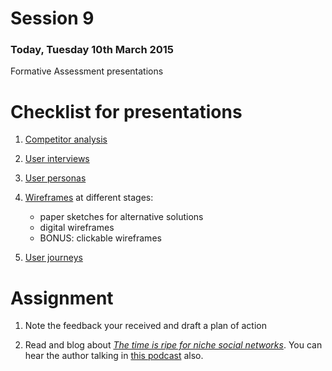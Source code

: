 # Session 9

### Today, Tuesday 10th March 2015

Formative Assessment presentations	

# Checklist for presentations

1. [Competitor analysis](https://github.com/RavensbourneWebMedia/WEB14204/blob/master/sessions/session-02.md#competitor-analysis) 

2. [User interviews](https://github.com/RavensbourneWebMedia/WEB14204/blob/master/sessions/session-03.md#exercise)

3. [User personas](https://github.com/RavensbourneWebMedia/WEB14204/blob/master/sessions/session-04.md#user-personas)	

4. [Wireframes](https://github.com/RavensbourneWebMedia/WEB14204/blob/master/sessions/session-05.md#wireframing) at different stages: 

	* paper sketches for alternative solutions 
	* digital wireframes
	* BONUS: clickable wireframes

5. [User journeys](https://github.com/RavensbourneWebMedia/WEB14204/blob/master/sessions/session-06.md#user-journeys)



# Assignment

1. Note the feedback your received and draft a plan of action 

2. Read and blog about [*The time is ripe for niche social networks*](http://pando.com/2013/10/16/the-time-is-ripe-for-a-new-wave-of-niche-social-networks). You can hear the author talking in [this podcast](http://monocle.com/radio/shows/the-entrepreneurs/173) also.